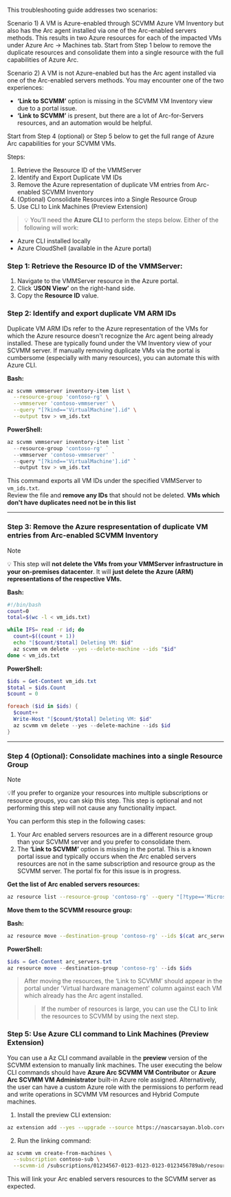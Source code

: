 This troubleshooting guide addresses two scenarios:

Scenario 1) A VM is Azure-enabled through SCVMM Azure VM Inventory but also has the Arc agent installed via one of the Arc-enabled servers methods. This results in two Azure resources for each of the impacted VMs under Azure Arc -> Machines tab. Start from Step 1 below to remove the duplicate resources and consolidate them into a single resource with the full capabilities of Azure Arc.

Scenario 2) A VM is not Azure-enabled but has the Arc agent installed via one of the Arc-enabled servers methods. You may encounter one of the two experiences: 
   - **‘Link to SCVMM’** option is missing in the SCVMM VM Inventory view due to a portal issue.
   - **‘Link to SCVMM’** is present, but there are a lot of Arc-for-Servers resources, and an automation would be helpful.

Start from Step 4 (optional) or Step 5 below to get the full range of Azure Arc capabilities for your SCVMM VMs.

Steps:

1. Retrieve the Resource ID of the VMMServer
2. Identify and Export Duplicate VM IDs
3. Remove the Azure representation of duplicate VM entries from Arc-enabled SCVMM Inventory
4. (Optional) Consolidate Resources into a Single Resource Group
5. Use CLI to Link Machines (Preview Extension)

> 💡 You’ll need the **Azure CLI** to perform the steps below. Either of the following will work:
- Azure CLI installed locally
- Azure CloudShell (available in the Azure portal)

### Step 1: Retrieve the Resource ID of the VMMServer:

1. Navigate to the VMMServer resource in the Azure portal.
2. Click **‘JSON View’** on the right-hand side.
3. Copy the **Resource ID** value.

### Step 2: Identify and export duplicate VM ARM IDs

Duplicate VM ARM IDs refer to the Azure representation of the VMs for which the Azure resource doesn't recognize the Arc agent being already installed. These are typically found under the VM Inventory view of your SCVMM server. If manually removing duplicate VMs via the portal is cumbersome (especially with many resources), you can automate this with Azure CLI.

**Bash:**
```bash
az scvmm vmmserver inventory-item list \
  --resource-group 'contoso-rg' \
  --vmmserver 'contoso-vmmserver' \
  --query "[?kind=='VirtualMachine'].id" \
  --output tsv > vm_ids.txt
```

**PowerShell:**
```powershell
az scvmm vmmserver inventory-item list `
  --resource-group 'contoso-rg' `
  --vmmserver 'contoso-vmmserver' `
  --query "[?kind=='VirtualMachine'].id" `
  --output tsv > vm_ids.txt
```

This command exports all VM IDs under the specified VMMServer to `vm_ids.txt`.  
Review the file and **remove any IDs** that should not be deleted. **VMs which don't have duplicates need not be in this list**

---

### Step 3: Remove the Azure respresentation of duplicate VM entries from Arc-enabled SCVMM Inventory

> [!NOTE]
> 💡 This step will **not delete the VMs from your VMMServer infrastructure in your on-premises datacenter**. It will **just delete the Azure (ARM) representations of the respective VMs.**

**Bash:**
```bash
#!/bin/bash
count=0
total=$(wc -l < vm_ids.txt)

while IFS= read -r id; do
  count=$((count + 1))
  echo "[$count/$total] Deleting VM: $id"
  az scvmm vm delete --yes --delete-machine --ids "$id"
done < vm_ids.txt
```

**PowerShell:**
```powershell
$ids = Get-Content vm_ids.txt
$total = $ids.Count
$count = 0

foreach ($id in $ids) {
  $count++
  Write-Host "[$count/$total] Deleting VM: $id"
  az scvmm vm delete --yes --delete-machine --ids $id
}
```

---

### Step 4 (Optional): Consolidate machines into a single Resource Group

> [!NOTE]
> 💡If you prefer to organize your resources into multiple subscriptions or resource groups, you can skip this step. This step is optional and not performing this step will not cause any functionality impact.

You can perform this step in the following cases:

1. Your Arc enabled servers resources are in a different resource group than your SCVMM server and you prefer to consolidate them. 
2. The **‘Link to SCVMM’** option is missing in the portal. This is a known portal issue and typically occurs when the Arc enabled servers resources are not in the same subscription and resource group as the SCVMM server. The portal fix for this issue is in progress. 

**Get the list of Arc enabled servers resources:**
```bash
az resource list --resource-group 'contoso-rg' --query "[?type=='Microsoft.HybridCompute/machines'].id" --output tsv > arc_servers.txt
```

**Move them to the SCVMM resource group:**

**Bash:**
```bash
az resource move --destination-group 'contoso-rg' --ids $(cat arc_servers.txt)
```

**PowerShell:**
```powershell
$ids = Get-Content arc_servers.txt
az resource move --destination-group 'contoso-rg' --ids $ids
```

> After moving the resources, the ‘Link to SCVMM’ should appear in the portal under 'Virtual hardware management' column against each VM which already has the Arc agent installed.
> > If the number of resources is large, you can use the CLI to link the resources to SCVMM by using the next step.

### Step 5: Use Azure CLI command to Link Machines (Preview Extension)

You can use a Az CLI command available in the **preview** version of the SCVMM extension to manually link machines. The user executing the below CLI commands should have **Azure Arc SCVMM VM Contributor** or **Azure Arc SCVMM VM Administrator** built-in Azure role assigned. Alternatively, the user can have a custom Azure role with the permissions to perform read and write operations in SCVMM VM resources and Hybrid Compute machines. 

1. Install the preview CLI extension:

```sh
az extension add --yes --upgrade --source https://nascarsayan.blob.core.windows.net/get/scvmm-1.1.3-py2.py3-none-any.whl
```

2. Run the linking command:

```sh
az scvmm vm create-from-machines \
  --subscription contoso-sub \
  --scvmm-id /subscriptions/01234567-0123-0123-0123-0123456789ab/resourceGroups/contoso-rg/providers/Microsoft.ScVmm/vmmServers/contoso-vmmserver
```

This will link your Arc enabled servers resources to the SCVMM server as expected.

